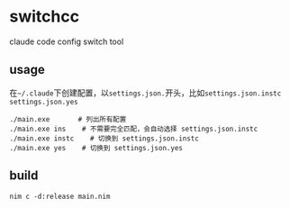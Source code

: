# switchcc
claude code config switch tool

## usage
在`~/.claude`下创建配置，以`settings.json.`开头，比如`settings.json.instc` `settings.json.yes`
```
./main.exe       # 列出所有配置
./main.exe ins    # 不需要完全匹配，会自动选择 settings.json.instc
./main.exe instc    # 切换到 settings.json.instc
./main.exe yes    # 切换到 settings.json.yes
```

## build
```
nim c -d:release main.nim
```
